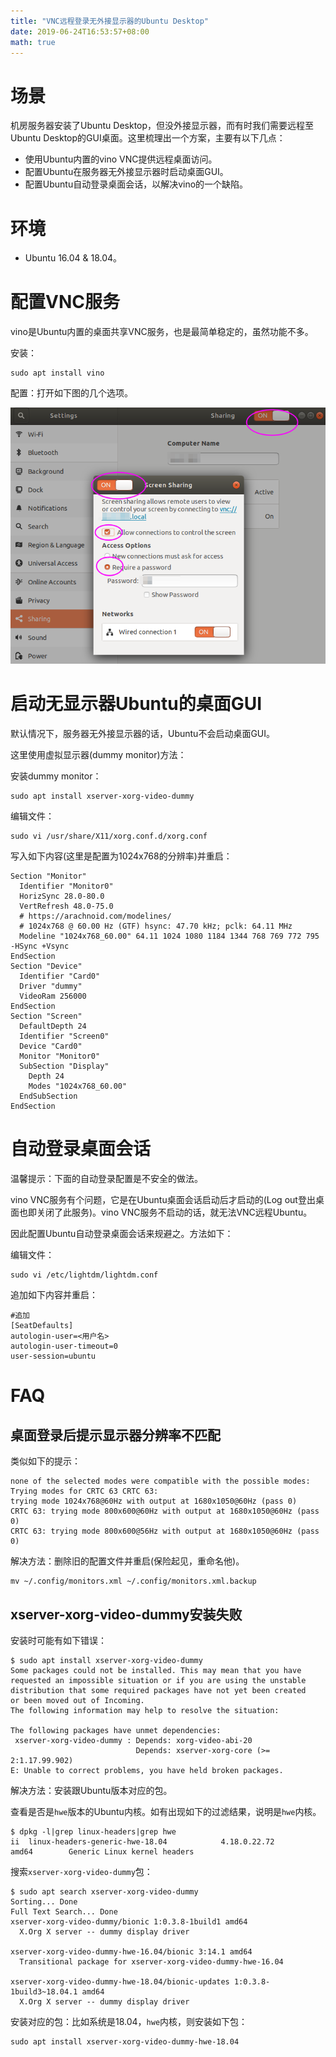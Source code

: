 ```yaml
---
title: "VNC远程登录无外接显示器的Ubuntu Desktop"
date: 2019-06-24T16:53:57+08:00
math: true
---
```


# 场景

机房服务器安装了Ubuntu Desktop，但没外接显示器，而有时我们需要远程至Ubuntu Desktop的GUI桌面。这里梳理出一个方案，主要有以下几点：

- 使用Ubuntu内置的vino VNC提供远程桌面访问。
- 配置Ubuntu在服务器无外接显示器时启动桌面GUI。
- 配置Ubuntu自动登录桌面会话，以解决vino的一个缺陷。

# 环境

- Ubuntu 16.04 & 18.04。

# 配置VNC服务

vino是Ubuntu内置的桌面共享VNC服务，也是最简单稳定的，虽然功能不多。

安装：

```
sudo apt install vino
```

配置：打开如下图的几个选项。

![配置](images/DeepinScreenshot_select-area_20190624195507.png)

# 启动无显示器Ubuntu的桌面GUI

默认情况下，服务器无外接显示器的话，Ubuntu不会启动桌面GUI。

这里使用虚拟显示器(dummy monitor)方法：

安装dummy monitor：

```
sudo apt install xserver-xorg-video-dummy
```

编辑文件：

```
sudo vi /usr/share/X11/xorg.conf.d/xorg.conf
```

写入如下内容(这里是配置为1024x768的分辨率)并重启：

```
Section "Monitor"
  Identifier "Monitor0"
  HorizSync 28.0-80.0
  VertRefresh 48.0-75.0
  # https://arachnoid.com/modelines/
  # 1024x768 @ 60.00 Hz (GTF) hsync: 47.70 kHz; pclk: 64.11 MHz
  Modeline "1024x768_60.00" 64.11 1024 1080 1184 1344 768 769 772 795 -HSync +Vsync
EndSection
Section "Device"
  Identifier "Card0"
  Driver "dummy"
  VideoRam 256000
EndSection
Section "Screen"
  DefaultDepth 24
  Identifier "Screen0"
  Device "Card0"
  Monitor "Monitor0"
  SubSection "Display"
    Depth 24
    Modes "1024x768_60.00"
  EndSubSection
EndSection
```

# 自动登录桌面会话

温馨提示：下面的自动登录配置是不安全的做法。

vino VNC服务有个问题，它是在Ubuntu桌面会话启动后才启动的(Log out登出桌面也即关闭了此服务)。vino VNC服务不启动的话，就无法VNC远程Ubuntu。

因此配置Ubuntu自动登录桌面会话来规避之。方法如下：

编辑文件：

```
sudo vi /etc/lightdm/lightdm.conf
```

追加如下内容并重启：

```
#追加
[SeatDefaults]
autologin-user=<用户名>
autologin-user-timeout=0
user-session=ubuntu
```

# FAQ

## 桌面登录后提示显示器分辨率不匹配

类似如下的提示：

```
none of the selected modes were compatible with the possible modes:
Trying modes for CRTC 63 CRTC 63:
trying mode 1024x768@60Hz with output at 1680x1050@60Hz (pass 0)
CRTC 63: trying mode 800x600@60Hz with output at 1680x1050@60Hz (pass 0)
CRTC 63: trying mode 800x600@56Hz with output at 1680x1050@60Hz (pass 0)
```

解决方法：删除旧的配置文件并重启(保险起见，重命名他)。

```
mv ~/.config/monitors.xml ~/.config/monitors.xml.backup
```

## xserver-xorg-video-dummy安装失败

安装时可能有如下错误：

```
$ sudo apt install xserver-xorg-video-dummy
Some packages could not be installed. This may mean that you have
requested an impossible situation or if you are using the unstable
distribution that some required packages have not yet been created
or been moved out of Incoming.
The following information may help to resolve the situation:

The following packages have unmet dependencies:
 xserver-xorg-video-dummy : Depends: xorg-video-abi-20
                            Depends: xserver-xorg-core (>= 2:1.17.99.902)
E: Unable to correct problems, you have held broken packages.
```

解决方法：安装跟Ubuntu版本对应的包。

查看是否是`hwe`版本的Ubuntu内核。如有出现如下的过滤结果，说明是`hwe`内核。

```
$ dpkg -l|grep linux-headers|grep hwe
ii  linux-headers-generic-hwe-18.04            4.18.0.22.72                                                                amd64        Generic Linux kernel headers
```

搜索`xserver-xorg-video-dummy`包：

```
$ sudo apt search xserver-xorg-video-dummy
Sorting... Done
Full Text Search... Done
xserver-xorg-video-dummy/bionic 1:0.3.8-1build1 amd64
  X.Org X server -- dummy display driver

xserver-xorg-video-dummy-hwe-16.04/bionic 3:14.1 amd64
  Transitional package for xserver-xorg-video-dummy-hwe-16.04

xserver-xorg-video-dummy-hwe-18.04/bionic-updates 1:0.3.8-1build3~18.04.1 amd64
  X.Org X server -- dummy display driver
```

安装对应的包：比如系统是18.04，`hwe`内核，则安装如下包：

```
sudo apt install xserver-xorg-video-dummy-hwe-18.04
```

